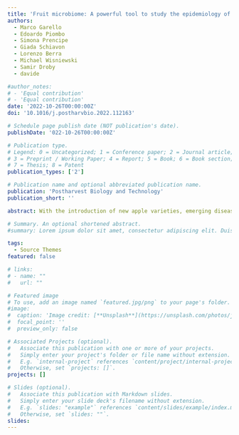 ```yaml
---
title: 'Fruit microbiome: A powerful tool to study the epidemiology of dry lenticel rot and white haze – Emerging postharvest diseases of apple'
authors:
  - Marco Garello
  - Edoardo Piombo
  - Simona Prencipe
  - Giada Schiavon
  - Lorenzo Berra
  - Michael Wisniewski
  - Samir Droby
  - davide

#author_notes:
# - 'Equal contribution'
# - 'Equal contribution'
date: '2022-10-26T00:00:00Z'
doi: '10.1016/j.postharvbio.2022.112163'

# Schedule page publish date (NOT publication's date).
publishDate: '022-10-26T00:00:00Z'

# Publication type.
# Legend: 0 = Uncategorized; 1 = Conference paper; 2 = Journal article;
# 3 = Preprint / Working Paper; 4 = Report; 5 = Book; 6 = Book section;
# 7 = Thesis; 8 = Patent
publication_types: ['2']

# Publication name and optional abbreviated publication name.
publication: 'Postharvest Biology and Technology'
publication_short: ''

abstract: With the introduction of new apple varieties, emerging diseases have been recorded including dry lenticel rot and white haze. Ramularia mali has been identified as the causal agent of dry lenticel rot, whereas species of Golubevia, Tilletiopsis and Entyloma have been associated to white haze, but the epidemiology of these pathogens remains unclear. In the present study, we measured fruit disease incidence and quality parameters, and we used metabarcoding to characterize both epiphytic and endophytic microbial communities of apple fruit of two commercial cultivars, ‘Opal’ and ‘Ambrosia’, across six time points from early fruit development up to the end of shelf life. R. mali first develops in both cultivars as an endophyte at BBCH (Biologische Bundesanstalt, Bundessortenamt and CHemical industry) phenological phase 73 (10–11% relative abundance), BBCH 77 (26–33% relative abundance) and BBCH 81 (1–7% relative abundance), then it appears as an epiphyte from BBCH 87 onward (1–2% relative abundance), when symptoms start to be visible. This was confirmed in endophytic samples through qPCR specific for R. mali. Among the genera associated to white haze, Golubevia was the most abundant epiphyte (2–4%) from BBCH 81 to the end of shelf life. Alpha and beta diversity analyses unveiled the presence of significant difference both in richness and composition among different tissue, time points and cultivars. In conclusion, the study helps to explain the epidemiology of white haze and dry lenticel rot, and to design a targeted crop protection strategy, reinforcing the hypothesis that fruit metabarcoding could be a valuable tool for assessment and prediction of postharvest diseases, before symptoms occurrence in fruit.

# Summary. An optional shortened abstract.
#summary: Lorem ipsum dolor sit amet, consectetur adipiscing elit. Duis posuere tellus ac convallis placerat. Proin tincidunt magna sed ex sollicitudin condimentum.

tags:
  - Source Themes
featured: false

# links:
# - name: ""
#   url: ""

# Featured image
# To use, add an image named `featured.jpg/png` to your page's folder.
#image:
#  caption: 'Image credit: [**Unsplash**](https://unsplash.com/photos/jdD8gXaTZsc)'
#  focal_point: ''
#  preview_only: false

# Associated Projects (optional).
#   Associate this publication with one or more of your projects.
#   Simply enter your project's folder or file name without extension.
#   E.g. `internal-project` references `content/project/internal-project/index.md`.
#   Otherwise, set `projects: []`.
projects: []

# Slides (optional).
#   Associate this publication with Markdown slides.
#   Simply enter your slide deck's filename without extension.
#   E.g. `slides: "example"` references `content/slides/example/index.md`.
#   Otherwise, set `slides: ""`.
slides:
---
```

